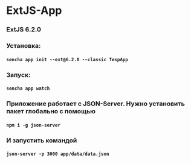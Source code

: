 # ExtJS-App

### ExtJS 6.2.0
### Установка:
#### `sencha app init --ext@6.2.0 --classic TespApp`
### Запуск:
#### `sencha app watch`

### Приложение работает с JSON-Server. Нужно установить пакет глобально с помощью
#### `npm i -g json-server`
### И запустить командой
#### `json-server -p 3000 app/data/data.json`